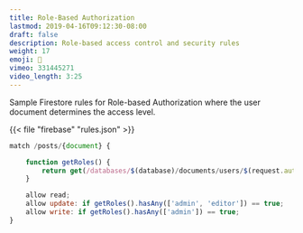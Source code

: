 ```yaml
---
title: Role-Based Authorization
lastmod: 2019-04-16T09:12:30-08:00
draft: false
description: Role-based access control and security rules
weight: 17
emoji: 🎁
vimeo: 331445271
video_length: 3:25
---
```


Sample Firestore rules for Role-based Authorization where the user document determines the access level. 

{{< file "firebase" "rules.json" >}}
```js
match /posts/{document} {

    function getRoles() {
        return get(/databases/$(database)/documents/users/$(request.auth.uid)).data.roles;
    }

    allow read;
    allow update: if getRoles().hasAny(['admin', 'editor']) == true;
    allow write: if getRoles().hasAny(['admin']) == true;
}
```